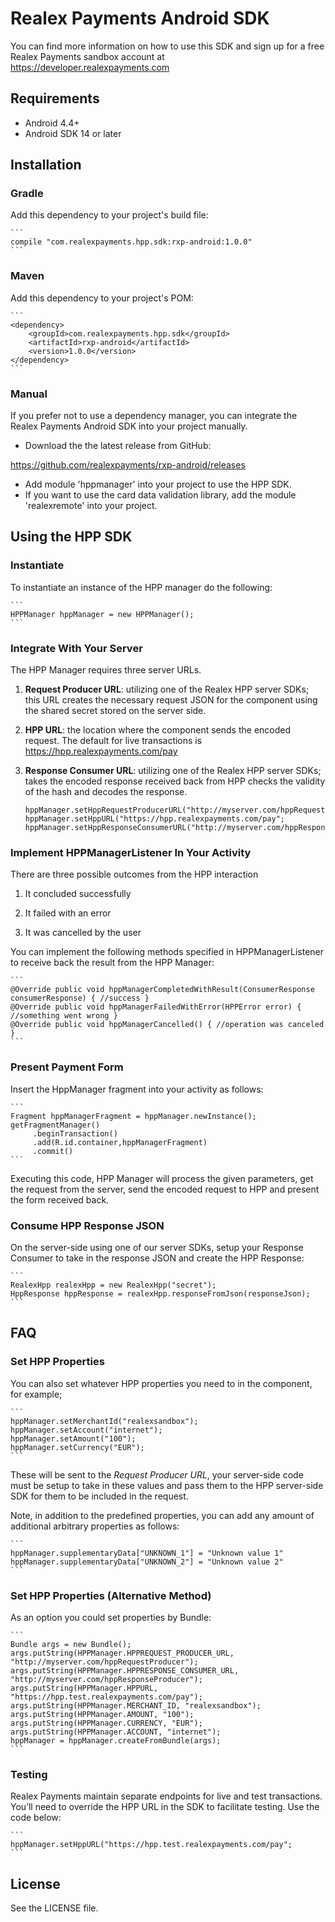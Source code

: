 # Realex Payments Android SDK
You can find more information on how to use this SDK and sign up for a free Realex Payments sandbox account at https://developer.realexpayments.com

## Requirements

- Android 4.4+
- Android SDK 14 or later

## Installation

### Gradle

Add this dependency to your project's build file:

    ```
    compile "com.realexpayments.hpp.sdk:rxp-android:1.0.0"
    ```

### Maven

Add this dependency to your project's POM:

    ```
    <dependency>
		<groupId>com.realexpayments.hpp.sdk</groupId>
		<artifactId>rxp-android</artifactId>
		<version>1.0.0</version>
	</dependency>
    ```

### Manual

If you prefer not to use a dependency manager, you can integrate the Realex Payments Android SDK into your project manually.

- Download the the latest release from GitHub:

https://github.com/realexpayments/rxp-android/releases

- Add module 'hppmanager' into your project to use the HPP SDK.
- If you want to use the card data validation library, add the module 'realexremote' into your project.


## Using the HPP SDK

### Instantiate

To instantiate an instance of the HPP manager do the following:

	```
	HPPManager hppManager = new HPPManager();
	```

### Integrate With Your Server

The HPP Manager requires three server URLs.

1) **Request Producer URL**: utilizing one of the Realex HPP server SDKs; this URL creates the necessary request JSON for the component using the shared secret stored on the server side.

2) **HPP URL**: the location where the component sends the encoded request. The default for live transactions is https://hpp.realexpayments.com/pay

3) **Response Consumer URL**: utilizing one of the Realex HPP server SDKs; takes the encoded response received back from HPP checks the validity of the hash and decodes the response.

	```
	hppManager.setHppRequestProducerURL("http://myserver.com/hppRequestProducer");
	hppManager.setHppURL("https://hpp.realexpayments.com/pay";
	hppManager.setHppResponseConsumerURL("http://myserver.com/hppResponseConsumer");
	```

### Implement HPPManagerListener In Your Activity

There are three possible outcomes from the HPP interaction

1) It concluded successfully

2) It failed with an error

3) It was cancelled by the user

You can implement the following methods specified in HPPManagerListener to receive back the result from the HPP Manager:

	```
	@Override public void hppManagerCompletedWithResult(ConsumerResponse consumerResponse) { //success }
	@Override public void hppManagerFailedWithError(HPPError error) { //something went wrong }
	@Override public void hppManagerCancelled() { //operation was canceled }
	```		

### Present Payment Form

Insert the HppManager fragment into your activity as follows:

	```
	Fragment hppManagerFragment = hppManager.newInstance();
	getFragmentManager()    
         .beginTransaction()      
         .add(R.id.container,hppManagerFragment)      
         .commit()
	```

Executing this code, HPP Manager will process the given parameters, get the request from the server, send the encoded request to HPP and present the form received back.

### Consume HPP Response JSON

On the server-side using one of our server SDKs, setup your Response Consumer to take in the response JSON and create the HPP Response:

	```
	RealexHpp realexHpp = new RealexHpp("secret");
	HppResponse hppResponse = realexHpp.responseFromJson(responseJson);
	```

## FAQ

### Set HPP Properties

You can also set whatever HPP properties you need to in the component, for example;

	```
	hppManager.setMerchantId("realexsandbox");
	hppManager.setAccount("internet");
	hppManager.setAmount("100");
	hppManager.setCurrency("EUR");
	```

These will be sent to the *Request Producer URL*, your server-side code must be setup to take in these values and pass them to the HPP server-side SDK for them to be included in the request. 	

Note, in addition to the predefined properties, you can add any amount of additional arbitrary properties as follows:

	```
	hppManager.supplementaryData["UNKNOWN_1"] = "Unknown value 1"
	hppManager.supplementaryData["UNKNOWN_2"] = "Unknown value 2"
	```		

### Set HPP Properties (Alternative Method)

As an option you could set properties by Bundle:

	```
	Bundle args = new Bundle();
	args.putString(HPPManager.HPPREQUEST_PRODUCER_URL, "http://myserver.com/hppRequestProducer");
	args.putString(HPPManager.HPPRESPONSE_CONSUMER_URL, "http://myserver.com/hppResponseProducer");
	args.putString(HPPManager.HPPURL, "https://hpp.test.realexpayments.com/pay");
	args.putString(HPPManager.MERCHANT_ID, "realexsandbox");
	args.putString(HPPManager.AMOUNT, "100");
	args.putString(HPPManager.CURRENCY, "EUR");
	args.putString(HPPManager.ACCOUNT, "internet");
	hppManager = hppManager.createFromBundle(args);
	```

### Testing		

Realex Payments maintain separate endpoints for live and test transactions. You’ll need to override the HPP URL in the SDK to facilitate testing. Use the code below:

	```
	hppManager.setHppURL("https://hpp.test.realexpayments.com/pay";
	```		

## License

See the LICENSE file.

